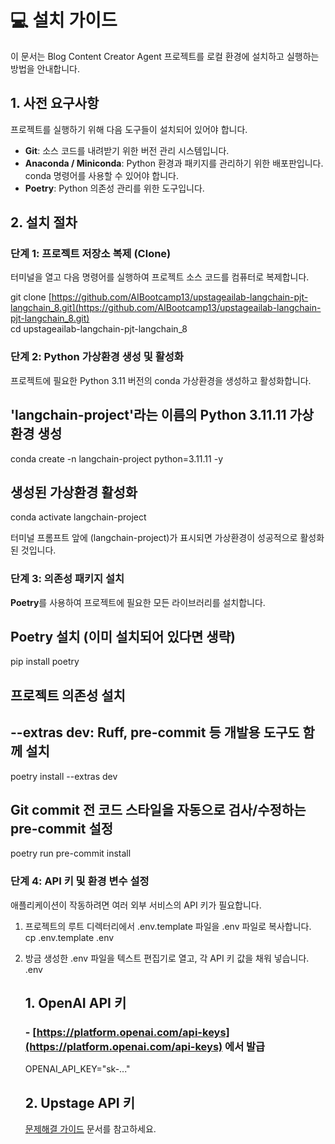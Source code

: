 # **💻 설치 가이드**

이 문서는 Blog Content Creator Agent 프로젝트를 로컬 환경에 설치하고 실행하는 방법을 안내합니다.

## **1. 사전 요구사항**

프로젝트를 실행하기 위해 다음 도구들이 설치되어 있어야 합니다.

* **Git**: 소스 코드를 내려받기 위한 버전 관리 시스템입니다.  
* **Anaconda / Miniconda**: Python 환경과 패키지를 관리하기 위한 배포판입니다. conda 명령어를 사용할 수 있어야 합니다.  
* **Poetry**: Python 의존성 관리를 위한 도구입니다.

## **2. 설치 절차**

### **단계 1: 프로젝트 저장소 복제 (Clone)**

터미널을 열고 다음 명령어를 실행하여 프로젝트 소스 코드를 컴퓨터로 복제합니다.

git clone [https://github.com/AIBootcamp13/upstageailab-langchain-pjt-langchain_8.git](https://github.com/AIBootcamp13/upstageailab-langchain-pjt-langchain_8.git)  
cd upstageailab-langchain-pjt-langchain_8

### **단계 2: Python 가상환경 생성 및 활성화**

프로젝트에 필요한 Python 3.11 버전의 conda 가상환경을 생성하고 활성화합니다.

## 'langchain-project'라는 이름의 Python 3.11.11 가상환경 생성  
conda create -n langchain-project python=3.11.11 -y

## 생성된 가상환경 활성화  
conda activate langchain-project

터미널 프롬프트 앞에 (langchain-project)가 표시되면 가상환경이 성공적으로 활성화된 것입니다.

### **단계 3: 의존성 패키지 설치**

**Poetry**를 사용하여 프로젝트에 필요한 모든 라이브러리를 설치합니다.

## Poetry 설치 (이미 설치되어 있다면 생략)  
pip install poetry

## 프로젝트 의존성 설치  
## --extras dev: Ruff, pre-commit 등 개발용 도구도 함께 설치  
poetry install --extras dev

## Git commit 전 코드 스타일을 자동으로 검사/수정하는 pre-commit 설정  
poetry run pre-commit install

### **단계 4: API 키 및 환경 변수 설정**

애플리케이션이 작동하려면 여러 외부 서비스의 API 키가 필요합니다.

1. 프로젝트의 루트 디렉터리에서 .env.template 파일을 .env 파일로 복사합니다.  
   cp .env.template .env

2. 방금 생성한 .env 파일을 텍스트 편집기로 열고, 각 API 키 값을 채워 넣습니다.  
   .env

   ## 1. OpenAI API 키  
   ### - [https://platform.openai.com/api-keys](https://platform.openai.com/api-keys) 에서 발급  
   OPENAI_API_KEY="sk-..."

   ## 2. Upstage API 키  
   [문제해결 가이드](docs/6_TROUBLESHOOTING.md) 문서를 참고하세요.
